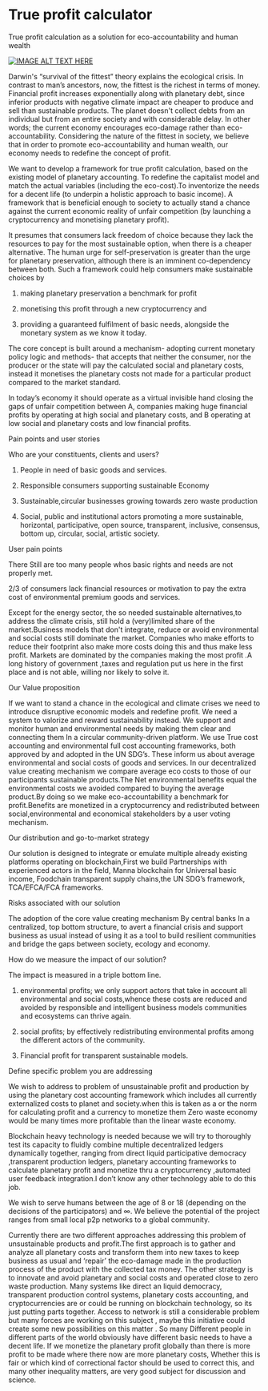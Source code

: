 

# True profit calculator


True profit calculation as a solution for eco-accountability and human wealth

[![IMAGE ALT TEXT HERE](https://img.youtube.com/vi/97Y4Sm7-pnE/0.jpg)](https://www.youtube.com/watch?v=97Y4Sm7-pnE)


Darwin's “survival of the fittest” theory explains the ecological crisis. In contrast to man’s ancestors, now, the fittest is the richest in terms of money. Financial profit increases exponentially along with planetary debt, since inferior products with negative climate impact are cheaper to produce and sell than sustainable products. The planet doesn't collect debts from an individual but from an entire society and with considerable delay. In other words; the current economy encourages eco-damage rather than eco-accountability. Considering the nature of the fittest in society, we believe that in order to promote eco-accountability and human wealth, our economy needs to redefine the concept of profit. 


We want to develop a framework for true profit calculation, based on the existing model of planetary accounting. To redefine the capitalist model and match the actual variables (including the eco-cost).To inventorize the needs for a decent life (to underpin a holistic approach to basic income). A framework that is beneficial enough to society to actually stand a chance against the current economic reality of unfair competition (by launching a cryptocurrency and monetising planetary profit).


It presumes that consumers lack freedom of choice because they lack the resources to pay for the most sustainable option, when there is a cheaper alternative.  The human urge for self-preservation is greater than the urge for planetary preservation, although there is an imminent co-dependency between both. Such a framework could help consumers make sustainable choices by

 1) making planetary preservation a benchmark for profit

 2) monetising this profit through a new cryptocurrency and 

 3) providing a guaranteed fulfilment of basic needs, alongside the monetary system as we know it today. 


The core concept is built around a mechanism- adopting current monetary policy logic and methods- that accepts that neither the consumer, nor the producer or the state will pay the calculated social and planetary costs, instead it monetises the planetary costs not made for a particular product compared to the market standard.

In today’s economy it should operate as a virtual invisible hand closing the gaps of unfair competition between A, companies making huge financial profits by operating at high social and planetary costs, and B operating at low social and planetary costs and low financial profits.

Pain points and user stories 
 
Who are your constituents, clients and users?  
 
 
 1) People in need of basic goods and services. 
 
 2) Responsible consumers  supporting sustainable Economy  
 
 3) Sustainable,circular businesses growing towards zero waste production  
 
 4) Social, public and institutional actors promoting a more sustainable, horizontal, participative, open source, transparent, inclusive, consensus, bottom up, circular, social, artistic society.   
 
User pain points  
 
  
 
 There Still are too many people whos basic rights and needs are not properly met. 
 
2/3  of consumers  lack financial resources or motivation to pay the extra cost of environmental premium goods and services. 
 
Except for the energy sector, the so needed sustainable alternatives,to address the climate crisis, still hold a (very)limited share of the market.Business models that don't integrate, reduce or avoid environmental and social costs still dominate the market. Companies who make efforts to reduce their footprint also make more costs doing this and thus make less profit. Markets are dominated  by the companies making the most profit .A long history of government ,taxes and regulation put us here in the first place and is not able, willing nor likely to solve it. 
 
 
 
 
 
 
 
Our Value proposition 
 
 If we want to stand a chance in the ecological and climate crises we need to introduce disruptive  economic models and redefine profit. We need a system  to valorize and reward sustainability instead. 
We support and monitor human and environmental needs by making them clear and connecting them In a circular community-driven platform. We use True cost accounting and environmental full cost accounting frameworks, both approved by and adopted in the UN SDG’s. These inform us about average environmental and social costs of goods and services. In our decentralized value creating mechanism we compare average eco costs to those of our participants sustainable products.The Net environmental benefits equal the environmental costs we avoided compared to buying the average product.By doing so we make eco-accountabillity a benchmark for profit.Benefits are monetized in a cryptocurrency and redistributed between social,environmental and economical stakeholders by a user voting mechanism. 
 
 
  
 
 
 
Our distribution and go-to-market strategy  
 
Our solution is designed to integrate or emulate multiple already existing platforms operating on blockchain,First we build Partnerships with experienced actors in the field, Manna blockchain for Universal basic income, Foodchain transparent supply chains,the UN SDG’s framework, TCA/EFCA/FCA frameworks. 
 
 
Risks associated with our solution 
 
 
The adoption of the core value creating mechanism By central banks In a centralized, top bottom structure, to avert a financial crisis and support business as usual instead of using it as a tool to build resilient communities and bridge the gaps between society, ecology and economy. 
 
 
How do we measure the impact of our solution? 
 
The impact is measured in a triple bottom line.  
 
1)  environmental profits; we only support actors that take in account all environmental and social costs,whence these costs are reduced and avoided by responsible and intelligent business models communities and ecosystems can thrive again. 
 
2) social profits; by effectively redistributing environmental profits among the different actors of the community.  
 
3) Financial profit for transparent sustainable models. 

Define specific problem you are addressing

We wish to address to problem of  unsustainable profit and production by using the planetary cost accounting framework which includes all currently externalized costs to planet and society.when this is taken as a or the norm for calculating profit and a currency to monetize them Zero waste economy would be many times more profitable than the linear waste economy.

Blockchain heavy technology is needed because we will try to thoroughly test its capacity to fluidly combine multiple decentralized ledgers dynamically together, ranging from direct liquid participative democracy ,transparent production ledgers, planetary accounting frameworks to calculate planetary profit and monetize thru a cryptocurrency ,automated user feedback integration.I don’t know any other technology able to do this job.

We wish to serve humans between the age of 8 or 18 (depending on the decisions of the participators) and ∞. We believe the potential of the project ranges from small local p2p networks to a global community.

Currently there are two different approaches addressing this problem of unsustainable products and profit.The first approach is to gather and analyze all planetary costs and transform them into new taxes to keep business as usual and ‘repair’ the eco-damage made in the production process of the product with the collected tax money. The other strategy is to innovate and avoid planetary and social costs and operated close to zero waste production. Many systems like direct an liquid democracy, transparent production control systems, planetary costs accounting, and cryptocurrencies are or could be running on blockchain technology, so its just putting parts together.
Access to network is still a considerable problem but many forces are working on this subject , maybe this initiative could create some new possibilities on this matter .
So many Different people in different parts of the world  obviously have different basic needs to have a decent life.
If we monetize the planetary profit globally than there is more profit to be made where there now are more planetary costs, Whether this is fair or which kind of correctional factor should be used to correct this, and many other inequality matters, are very good subject for discussion and science.


